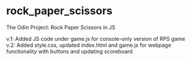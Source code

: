 # rock_paper_scissors

The Odin Project: Rock Paper Scissors in JS

v.1: Added JS code under game.js for console-only version of RPS game
v.2: Added style.css, updated index.html and game.js for webpage functionality with buttons and updating scoreboard